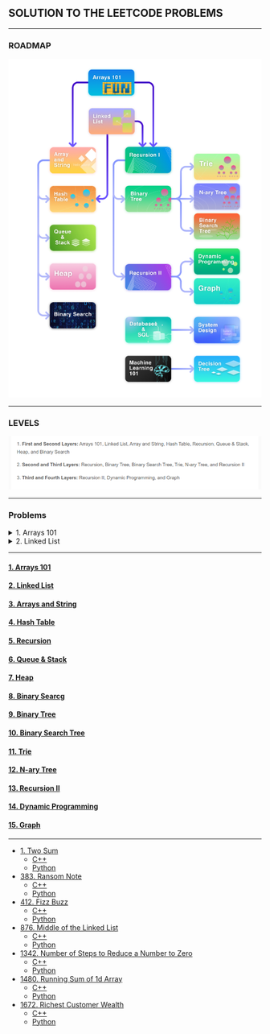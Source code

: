 ## SOLUTION TO THE LEETCODE PROBLEMS


---
### ROADMAP


![](src/path.png)

---
### LEVELS

![](src/levels.png)

---

### Problems

<details>
  <summary>1. Arrays 101</summary>

-  [485. Max Consecutive Ones](https://leetcode.com/problems/max-consecutive-ones/description/)
    - [C++]()
   - [Python]()

- [1295. Find Numbers with Even Number of Digits](https://leetcode.com/problems/find-numbers-with-even-number-of-digits/description/)
  - [C++]()
  - [Python]()

- [977. Squares of a Sorted Array](https://leetcode.com/problems/squares-of-a-sorted-array/description/)
  - [C++]()
  - [Python]()

- [1089. Duplicate Zeros](https://leetcode.com/problems/duplicate-zeros/description/)
  - [C++]()
  - [Python]()

- [88. Merge Sorted Array](https://leetcode.com/problems/merge-sorted-array/description/)
  - [C++]()
  - [Python]()

- [27. Remove Element](https://leetcode.com/problems/remove-element/description/)
  - [C++]()
  - [Python]()

- [26. Remove Duplicates from Sorted Array](https://leetcode.com/problems/remove-duplicates-from-sorted-array/description/)
  - [C++]()
  - [Python]()

- [1346. Check If N and Its Double Exist](https://leetcode.com/problems/check-if-n-and-its-double-exist/)
  - [C++]()
  - [Python]()
  
- [941. Valid Mountain Array](https://leetcode.com/problems/valid-mountain-array/)
  - [C++]()
  - [Python]()

- [1299. Replace Elements with Greatest Element on Right Side](https://leetcode.com/problems/replace-elements-with-greatest-element-on-right-side/)
  - [C++]()
  - [Python]()
  
- [283. Move Zeros](https://leetcode.com/problems/move-zeroes/)
  - [C++]()
  - [Python]()  

- [905. Sort Array By Parity](https://leetcode.com/problems/sort-array-by-parity/)
  - [C++]()
  - [Python]()

- [1051. Height Checker](https://leetcode.com/problems/height-checker/)
  - [C++]()
  - [Python]()

- [414. Third Maximum Number](https://leetcode.com/problems/third-maximum-number/description/)
  - [C++]()
  - [Python]()

- [448. Find All Numbers Disappeared in an Array](https://leetcode.com/problems/find-all-numbers-disappeared-in-an-array/description/)
  - [C++]()
  - [Python]()



</details>

<details>
<summary>2. Linked List</summary>

- [707. Design Linked List](https://leetcode.com/problems/design-linked-list/description/)
  - [C++]()
  - [Python]()

- [141. Linked List Cycle](https://leetcode.com/problems/linked-list-cycle/description/)
  - [C++]()
  - [Python]()

- [142. Linked List Cycle II](https://leetcode.com/problems/linked-list-cycle-ii/description/)
  - [C++]()
  - [Python]()

- [160. Intersection of Two Linked Lists](https://leetcode.com/problems/intersection-of-two-linked-lists/description/)
  - [C++]()
  - [Python]()

- [19. Remove Nth Node From End of List](https://leetcode.com/problems/remove-nth-node-from-end-of-list/description/)
  - [C++]()
  - [Python]()

- [206. Reverse Linked List](https://leetcode.com/problems/reverse-linked-list/description/)
  - [C++]()
  - [Python]()

- [203. Remove Linked List Elements](https://leetcode.com/problems/remove-linked-list-elements/description/)
  - [C++]()
  - [Python]()

- [328. Odd Even Linked List](https://leetcode.com/problems/odd-even-linked-list/description/)
  - [C++]()
  - [Python]()

- [21. Merge Two Sorted Lists](https://leetcode.com/problems/merge-two-sorted-lists/description/)
  - [C++]()
  - [Python]()

- [2. Add Two Numbers](https://leetcode.com/problems/add-two-numbers/)
  - [C++]()
  - [Python]()

- [430. Flatten a Multilevel Doubly Linked List](https://leetcode.com/problems/flatten-a-multilevel-doubly-linked-list/description/)
  - [C++]()
  - [Python]()

- []()
  - [C++]()
  - [Python]()

- [61. Rotate List](https://leetcode.com/problems/rotate-list/description/)
  - [C++]()
  - [Python]()

- []()
  - [C++]()
  - [Python]()

- []()
  - [C++]()
  - [Python]()

- []()
  - [C++]()
  - [Python]()

- []()
  - [C++]()
  - [Python]()

- []()
  - [C++]()
  - [Python]()

- []()
  - [C++]()
  - [Python]()

- []()
  - [C++]()
  - [Python]()








</details>

---

#### [1. Arrays 101](Arrays%20_101/readme.md)
#### [2. Linked List]()
#### [3. Arrays and String]()
#### [4. Hash Table]()
#### [5. Recursion]()
#### [6. Queue & Stack]()
#### [7. Heap]()
#### [8. Binary Searcg]()
#### [9. Binary Tree]()
#### [10. Binary Search Tree]()
#### [11. Trie]()
#### [12. N-ary Tree]()
#### [13. Recursion II]()
#### [14. Dynamic Programming]()
#### [15. Graph]()



---

- [1. Two Sum]()
  - [C++]()
  - [Python]()
- [383. Ransom Note]()
  - [C++]()
  - [Python]()
- [412. Fizz Buzz]()
  - [C++]()
  - [Python]()
- [876. Middle of the Linked List]()
  - [C++]()
  - [Python]()
- [1342. Number of Steps to Reduce a Number to Zero]()
  - [C++]()
  - [Python]()
- [1480. Running Sum of 1d Array]()
  - [C++]()
  - [Python]()
- [1672. Richest Customer Wealth]()
  - [C++]()
  - [Python]()


